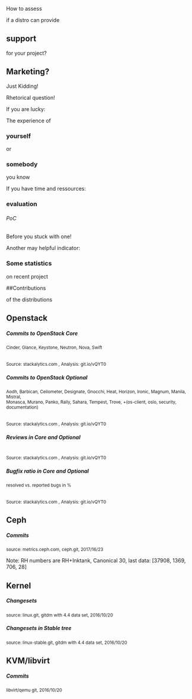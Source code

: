 <!-- .slide: data-background-image="images/distros-all.svg" data-background-size="90% auto" -->


<!-- Slide -->
How to assess

if a distro can provide 

## support

for your project?


<!-- Slide -->
## Marketing? 

Just Kidding! <!-- .element class="fragment"-->

Rhetorical question! <!-- .element class="fragment"-->


<!-- Slide -->
If you are lucky:

The experience of 

### yourself 

or 

### somebody

you know


<!-- Slide -->
If you have time and ressources:

### evaluation
###### PoC

Before you stuck with one!


<!-- Slide -->
Another may helpful indicator:

### Some statistics

on recent project

##Contributions

of the distributions


<!-- Slide -->
## Openstack


<!-- Slide -->
##### Commits to OpenStack Core
<sup>Cinder, Glance, Keystone, Neutron, Nova, Swift</sup>
<canvas data-chart="line">
<!--
{
 "data" : {
     "labels": ["G", "H", "I", "J", "K", "L", "M", "N", "O", "P"],
     "datasets": [
         {
             "label": "Canonical",
	     "backgroundColor":"rgba(221,72,20,.9)",
             "data": [116, 120, 44, 20, 25, 8, 9, 9, 6, 6]
         },
         {
             "label": "SUSE",
	     "backgroundColor":"rgba(125,194,70,.9)",
             "data": [49, 116, 109, 91, 36, 43, 98, 83, 74, 76]
         },
         {
             "label": "Mirantis",
	     "backgroundColor":"rgba(0,0,0,.7)",
             "data": [59, 370, 181, 250, 539, 677, 678, 778, 384, 288]
         },
         {
             "label": "Red Hat",
	     "backgroundColor":"rgba(233,52,66,.7)",
             "data": [731, 623, 852, 965, 1231, 1290, 1057, 1098, 821, 721]
         }
     ]
 },
 "options": { 
     "responsive": "true",
     "legend": {
     	"position": "bottom",
	"labels": {
	    "fontSize": 16
	}
     }
 }
}
-->
</canvas>
<br>
<sup>Source: stackalytics.com , Analysis: git.io/vQYT0 </sup>


<!-- Slide -->
##### Commits to OpenStack Optional
<sup>Aodh, Barbican, Ceilometer, Designate, Gnocchi, Heat, Horizon, Ironic, Magnum, Manila, Mistral, <br> Monasca, Murano, Panko, Rally, Sahara, Tempest, Trove, +(os-client, oslo, security, documentation)</sup>
<canvas data-chart="line">
<!--
{
 "data" : {
     "labels": ["G", "H", "I", "J", "K", "L", "M", "N", "O", "P"],
     "datasets": [
         {
             "label": "Canonical",
	     "backgroundColor":"rgba(221,72,20,.9)",
             "data": [38, 52, 8, 6, 19, 6, 7, 4, 10, 2]
         },
         {
             "label": "SUSE",
	     "backgroundColor":"rgba(125,194,70,.9)",
             "data": [16, 175, 849, 635, 345, 372, 296, 221, 319, 181]
         },
         {
             "label": "Red Hat",
	     "backgroundColor":"rgba(233,52,66,.7)",
             "data": [1091, 1567, 1707, 1451, 2232, 1938, 1561, 1660, 1291, 801]
         },
         {
             "label": "Mirantis",
	     "backgroundColor":"rgba(0,0,0,.7)",
             "data": [200, 1075, 904, 1048, 2008, 2273, 1846, 1776, 828, 373]
         }
     ]
 },
 "options": { 
     "responsive": "true",
     "legend": {
     	"position": "bottom",
	"labels": {
	    "fontSize": 16
	}
     }
 }
}
-->
</canvas>
<br>
<sup>Source: stackalytics.com , Analysis: git.io/vQYT0 </sup>


<!-- Slide -->
##### Reviews in Core and Optional
<canvas data-chart="line">
<!--
{
 "data" : {
     "labels": ["G", "H", "I", "J", "K", "L", "M", "N", "O", "P"],
     "datasets": [
         {
             "label": "Canonical",
	     "backgroundColor":"rgba(221,72,20,.9)",
             "data": [931, 196, 70, 68, 72, 31, 8, 23, 48, 15]
         },
         {
             "label": "SUSE",
	     "backgroundColor":"rgba(125,194,70,.9)",
             "data": [61, 562, 2563, 3818, 3893, 3147, 3328, 2208, 1866, 2440]
         },
         {
             "label": "Red Hat",
	     "backgroundColor":"rgba(233,52,66,.7)",
             "data": [7949, 15812, 19172, 19699, 24352, 21246, 18165, 19592, 13342, 10659]
         },
         {
             "label": "Mirantis",
	     "backgroundColor":"rgba(0,0,0,.7)",
             "data": [137, 6018, 11185, 16267, 27943, 29539, 27452, 24168, 10829, 7028]
         }
     ]
 },
 "options": { 
     "responsive": "true",
     "legend": {
     	"position": "bottom",
	"labels": {
	    "fontSize": 16
	}
     }
 }
}
-->
</canvas>
<br>
<sup>Source: stackalytics.com , Analysis: git.io/vQYT0 </sup>


<!-- Slide -->
##### Bugfix ratio in Core and Optional
<sup>resolved vs. reported bugs in %</sup>
<canvas data-chart="line">
<!--
{
 "data" : {
     "labels": ["G", "H", "I", "J", "K", "L", "M", "N", "O", "P"],
     "datasets": [
         {
             "label": "Canonical",
	     "backgroundColor":"rgba(221,72,20,.7)",
             "data": [99, 35, 48, 17, 19, 9, 30, 12, 3, 30]
         },
         {
             "label": "SUSE",
	     "backgroundColor":"rgba(125,194,70,.6)",
             "data": [94, 115, 143, 204, 145, 86, 47, 42, 40, 109]
         },
         {
             "label": "Red Hat",
	     "backgroundColor":"rgba(233,52,66,.7)",
             "data": [78, 65, 60, 56, 59, 54, 64, 74, 73, 72]
         },
         {
             "label": "Mirantis",
	     "backgroundColor":"rgba(0,0,0,.7)",
             "data": [89, 87, 63, 87, 84, 73, 70, 74, 83, 81]
         }
     ]
 },
 "options": { 
     "responsive": "true",
     "legend": {
     	"position": "bottom",
	"labels": {
	    "fontSize": 16
	}
     },
     "scales": {
     	"yAxes": [{
        	"ticks": {
                    "min": 0,
                    "max": 210
                }
            }]
     }
 }
}
-->
</canvas>
<br>
<sup>Source: stackalytics.com , Analysis: git.io/vQYT0 </sup>


<!-- Slide -->
## Ceph


##### Commits
<sup>source: metrics.ceph.com, ceph.git, 2017/16/23<sup>
<canvas class="doughnut-reveal" data-chart="doughnut" width="600" height="600">
<!--
{
 "data" : {
     "labels": ["Red Hat" , "SUSE" , "Mirantis" , "Canonical"],
     "datasets": [
         {
             "data": [36021, 1822, 746, 30],
	     "backgroundColor": [
	     	"rgba(233,52,66,.7)",
		"rgba(125,194,70,.6)",
		"rgba(0,0,0,.7)",
		"rgba(221,72,20,.7)"
	     ]
         }
     ]
 },
 "options": {
     "animateScale": "true",
     "responsive": "true",
     "legend": {
     	"position": "bottom",
	"labels": {
	    "fontSize": 16
	}
     }
 }
}
-->
</canvas>

Note: RH numbers are RH+Inktank, Canonical 30, last data: [37908, 1369, 706, 28]


<!-- Slide -->
## Kernel


<!-- Slide -->
##### Changesets 
<sup>source: linux.git, gitdm with 4.4 data set, 2016/10/20</sup>
<canvas data-chart="line">
<!--
{
 "data" : {
     "labels": ["v3.0" , "v3.1" , "v3.2" , "v3.4" , "v3.5" , "v3.6" , "v3.7" , "v3.8" , "v3.9" , "v3.10" , "v3.11" , "v3.12" , "v3.13" , "v3.14" , "v3.15" , "v3.16" , "v3.17" , "v3.18" , "v3.19" , "v4.0" , "v4.1" , "v4.2" , "v4.3" , "v4.4" , "v4.5" , "v4.6" , "v4.7" , "v4.8"],
     "datasets": [
         {
             "label": "Mirantis",
	     "backgroundColor":"rgba(0,0,0,.7)",
             "data": [0,0,0,0,0,0,0,0,0,0,0,0,0,0,0,0,0,0,0,0,0,0,1,15,27,66,48,18]
         },
         {
             "label": "Canonical",
	     "backgroundColor":"rgba(221,72,20,.7)",
             "data": [24,27,46,101,35,89,90,91,84,58,81,55,48,28,25,34,32,80,23,29,24,37,30,35,46,50,56,108]
         },
         {
             "label": "SUSE",
	     "backgroundColor":"rgba(125,194,70,.6)",
             "data": [446,391,337,731,329,256,323,270,437,235,230,163,294,278,454,298,279,300,431,445,453,503,301,260,386,370,469,341]
         },
         {
             "label": "Red Hat",
	     "backgroundColor":"rgba(233,52,66,.7)",
             "data": [947,688,927,1661,926,898,1003,963,798,896,808,753,1060,1030,1133,1370,1046,854,890,669,931,1274,969,658,628,933,836,987]
         }
     ]
 },
 "options": { 
     "responsive": "true",
     "legend": {
     	"position": "bottom",
	"labels": {
	    "fontSize": 16
	}
     }
 }
}
-->
</canvas>


<!-- Slide -->
##### Changesets in Stable tree
<sup>source: linux-stable.git, gitdm with 4.4 data set, 2016/10/20</sup>
<canvas data-chart="line">
<!--
{
 "data" : {
     "labels": ["v3.0.100" , "v3.1.10" , "v3.2.82" , "v3.4.112" , "v3.5.7" , "v3.6.11" , "v3.7.10" , "v3.8.13" , "v3.9.11" , "v3.10.103" , "v3.11.10" , "v3.12.64" , "v3.13.11" , "v3.14.79" , "v3.15.10" , "v3.16.37" , "v3.17.8" , "v3.18.43" , "v3.19.8" , "v4.0.9" , "v4.1.34" , "v4.2.8" , "v4.3.6" , "v4.4.19" , "v4.5.7" , "v4.6.7" , "v4.7.8" , "v4.8.2"],
     "datasets": [
         {
             "label": "Mirantis",
	     "backgroundColor":"rgba(0,0,0,.7)",
             "data": [0,0,0,0,0,0,0,0,0,0,0,0,0,0,0,0,0,0,0,0,3,1,2,17,27,66,48,18]
         },
         {
             "label": "Canonical",
	     "backgroundColor":"rgba(221,72,20,.7)",
             "data": [98,39,173,190,57,104,100,110,90,103,86,110,59,62,29,116,39,124,30,37,75,48,43,66,59,59,72,110]
         },
         {
             "label": "SUSE",
	     "backgroundColor":"rgba(125,194,70,.6)",
             "data": [690,457,850,1093,374,311,358,315,469,636,264,763,344,632,477,680,339,595,498,495,716,548,373,439,466,408,507,343]
         },
         {
             "label": "Red Hat",
	     "backgroundColor":"rgba(233,52,66,.7)",
             "data": [1403,772,1772,2341,1010,966,1083,1083,897,1593,883,1587,1172,1606,1204,1970,1181,1280,965,724,1264,1369,1014,888,728,1014,907,992]
         }
     ]
 },
 "options": { 
     "responsive": "true",
     "legend": {
     	"position": "bottom",
	"labels": {
	    "fontSize": 16
	}
     }
 }
}
-->
</canvas>


<!-- Slide -->
## KVM/libvirt


<!-- Slide -->
##### Commits
<sup>libvirt/qemu git, 2016/10/20<sup>
<canvas class="doughnut-reveal" data-chart="doughnut" width="600" height="600">
<!--
{
 "data" : {
     "labels": ["Red Hat" , "SUSE" , "Mirantis" , "Canonical"],
     "datasets": [
         {
             "data": [36781, 2698, 6, 75],
	     "backgroundColor": [
	     	"rgba(233,52,66,.7)",
		"rgba(125,194,70,.6)",
		"rgba(0,0,0,.7)",
		"rgba(221,72,20,.7)"
	     ]
         }
     ]
 },
 "options": {
     "animateScale": "true",
     "responsive": "true",
     "legend": {
     	"position": "bottom",
	"labels": {
	    "fontSize": 16
	}
     }
 }
}
-->
</canvas>

